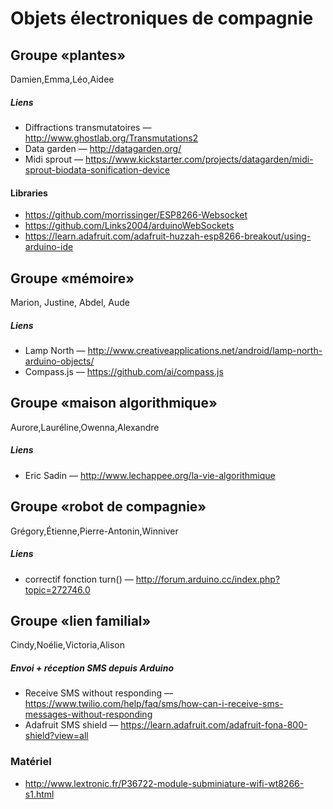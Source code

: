 # Objets électroniques de compagnie

## Groupe «plantes»
Damien,Emma,Léo,Aidee
##### Liens
* Diffractions transmutatoires — http://www.ghostlab.org/Transmutations2
* Data garden — http://datagarden.org/
* Midi sprout — https://www.kickstarter.com/projects/datagarden/midi-sprout-biodata-sonification-device

#### Libraries
* https://github.com/morrissinger/ESP8266-Websocket
* https://github.com/Links2004/arduinoWebSockets
* https://learn.adafruit.com/adafruit-huzzah-esp8266-breakout/using-arduino-ide

## Groupe «mémoire»
Marion, Justine, Abdel, Aude
##### Liens
* Lamp North — http://www.creativeapplications.net/android/lamp-north-arduino-objects/
* Compass.js — https://github.com/ai/compass.js

## Groupe «maison algorithmique»
Aurore,Lauréline,Owenna,Alexandre
##### Liens
* Eric Sadin — http://www.lechappee.org/la-vie-algorithmique

## Groupe «robot de compagnie»
Grégory,Étienne,Pierre-Antonin,Winniver

##### Liens
* correctif fonction turn() — http://forum.arduino.cc/index.php?topic=272746.0

## Groupe «lien familial»
Cindy,Noélie,Victoria,Alison

##### Envoi + réception SMS depuis Arduino
* Receive SMS without responding — https://www.twilio.com/help/faq/sms/how-can-i-receive-sms-messages-without-responding
* Adafruit SMS shield — https://learn.adafruit.com/adafruit-fona-800-shield?view=all

 
### Matériel
* http://www.lextronic.fr/P36722-module-subminiature-wifi-wt8266-s1.html


